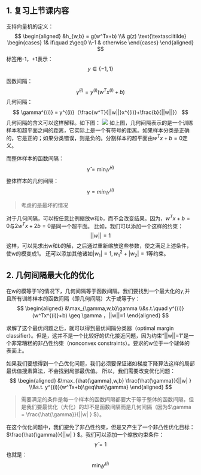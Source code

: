 ## 1. 复习上节课内容
支持向量机的定义：
$$
\begin{aligned}
  &h_{w,b} = g(w^Tx+b) 
  \\& g(z) \text{\textasciitilde}  \begin{cases}
      1& if\quad z\geq0
      \\-1 & otherwise 
  \end{cases}
\end{aligned}
$$
标签用-1，+1表示：
$$
y\in\{-1,1\}
$$

函数间隔：
$$
\hat{\gamma}^{(i)} = y^{(i)}(w^Tx^{(i)}+b)
$$
几何间隔：
$$
\gamma^{(i)} = y^{(i)}（\frac{w^T}{||w||}x^{(i)}+\frac{b}{||w||}）
$$
几何间隔的含义可以这样解释。如下图：
![](https://i.loli.net/2019/03/05/5c7dfe46e81e1.png)
如上图，几何间隔表示的是一个训练样本和超平面之间的距离，它实际上是一个有符号的距离。如果样本分类是正确的，它是正的；如果分类错误，则是负的。分割样本的超平面由$w^Tx+b=0$定义。

而整体样本的函数间隔：
$$\hat{\gamma} = \min_i\hat\gamma^{(i)}$$
整体样本的几何间隔：
$$\gamma = min_i\gamma^{(i)}$$
> 考虑的是最坏的情况

对于几何间隔，可以按任意比例缩放w和b，而不会改变结果。因为，$w^Tx+b=0$与$2w^Tx+2b=0$是同一个超平面。
比如，我们可以添加一个这样的约束：
$$||w||=1$$
这样，可以先求出w和b的解，之后通过重新缩放这些参数，使之满足上述条件，使w的模变成1。
还可以添加其他诸如$|w_1|=1,w_1^2+|w_2|=1$等约束。

## 2. 几何间隔最大化的优化
在w的模等于1的情况下，几何间隔等于函数间隔。我们要找到一个最大化的$\gamma$,并且所有训练样本的函数间隔（即几何间隔）大于或等于$\gamma$：
$$
\begin{aligned}
&\max_{\gamma,w,b}\gamma
\\&s.t.\quad y^{(i)}(w^Tx^{(i)}+b) \geq \gamma ，||w||=1
\end{aligned}
$$

求解了这个最优问题之后，就可以得到最优间隔分类器（optimal margin classifier）。但是，这并不是一个比较好的优化接近问题，因为约束“||w||=1”是一个非常糟糕的非凸性约束（nonconvex constraints）。要求的w位于一个球体的表面上。

如果我们要想得到一个凸优化问题，我们必须要保证诸如梯度下降算法这样的局部最优值搜素算法，不会找到局部最优值。
所以，我们需要改变优化问题：
$$
\begin{aligned}
&\max_{\hat{\gamma},w,b} \frac{\hat{\gamma}}{||w|
}   
\\&s.t. y^{(i)}(w^Tx+b)\geq\hat{\gamma}
\end{aligned}
$$
> 需要满足的条件是每一个样本的函数间隔都要大于等于整体的函数间隔，但是我们要最优化（大化）的却不是函数间隔而是几何间隔（因为$\gamma = \frac{\hat{\gamma}}{||w|
} $）。

在这个优化问题中，我们避免了非凸性约束，但是又产生了一个非凸性优化目标：$\frac{\hat{\gamma}}{||w|
} $。我们可以添加一个缩放约束条件：
$$\hat{\gamma}=1$$
也就是：
$$\min_{i}y^{(i)} $$


